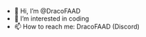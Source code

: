 - 👋 Hi, I’m @DracoFAAD
- 👀 I’m interested in coding
- 📫 How to reach me: DracoFAAD (Discord)

<!---
DracoFAAD/DracoFAAD is a ✨ special ✨ repository because its `README.md` (this file) appears on your GitHub profile.
You can click the Preview link to take a look at your changes.
--->
